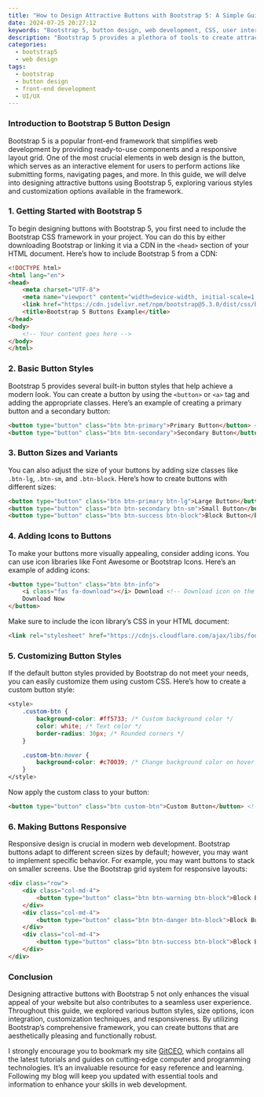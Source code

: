 ```yaml
---
title: "How to Design Attractive Buttons with Bootstrap 5: A Simple Guide"
date: 2024-07-25 20:27:12
keywords: "Bootstrap 5, button design, web development, CSS, user interface, UI design, attractive buttons, front-end development"
description: "Bootstrap 5 provides a plethora of tools to create attractive buttons that enhance the user interface of web applications. This guide covers all the essential aspects of button design using Bootstrap 5, including customizing styles, adding icons, and making the buttons responsive. You'll learn step-by-step how to implement these designs, supported by practical code examples that you can use directly in your projects. We will also explore the utility classes offered by Bootstrap to modify button appearances and behaviors, ensuring that you have a comprehensive understanding of how to create buttons that not only look good but are also functional. By the end of this tutorial, you'll be equipped with the knowledge to design compelling buttons that improve user experience and interaction on your website."
categories:
  - bootstrap5
  - web design
tags:
  - bootstrap
  - button design
  - front-end development
  - UI/UX
---
```


### Introduction to Bootstrap 5 Button Design

Bootstrap 5 is a popular front-end framework that simplifies web development by providing ready-to-use components and a responsive layout grid. One of the most crucial elements in web design is the button, which serves as an interactive element for users to perform actions like submitting forms, navigating pages, and more. In this guide, we will delve into designing attractive buttons using Bootstrap 5, exploring various styles and customization options available in the framework.

<!-- more -->

### 1. Getting Started with Bootstrap 5

To begin designing buttons with Bootstrap 5, you first need to include the Bootstrap CSS framework in your project. You can do this by either downloading Bootstrap or linking it via a CDN in the `<head>` section of your HTML document. Here’s how to include Bootstrap 5 from a CDN:

```html
<!DOCTYPE html>
<html lang="en">
<head>
    <meta charset="UTF-8">
    <meta name="viewport" content="width=device-width, initial-scale=1.0">
    <link href="https://cdn.jsdelivr.net/npm/bootstrap@5.3.0/dist/css/bootstrap.min.css" rel="stylesheet">
    <title>Bootstrap 5 Buttons Example</title>
</head>
<body>
    <!-- Your content goes here -->
</body>
</html>
```

### 2. Basic Button Styles

Bootstrap 5 provides several built-in button styles that help achieve a modern look. You can create a button by using the `<button>` or `<a>` tag and adding the appropriate classes. Here’s an example of creating a primary button and a secondary button:

```html
<button type="button" class="btn btn-primary">Primary Button</button> <!-- Primary button style -->
<button type="button" class="btn btn-secondary">Secondary Button</button> <!-- Secondary button style -->
```

### 3. Button Sizes and Variants

You can also adjust the size of your buttons by adding size classes like `.btn-lg`, `.btn-sm`, and `.btn-block`. Here’s how to create buttons with different sizes:

```html
<button type="button" class="btn btn-primary btn-lg">Large Button</button> <!-- Large button -->
<button type="button" class="btn btn-secondary btn-sm">Small Button</button> <!-- Small button -->
<button type="button" class="btn btn-success btn-block">Block Button</button> <!-- Full width button -->
```

### 4. Adding Icons to Buttons

To make your buttons more visually appealing, consider adding icons. You can use icon libraries like Font Awesome or Bootstrap Icons. Here’s an example of adding icons:

```html
<button type="button" class="btn btn-info">
    <i class="fas fa-download"></i> Download <!-- Download icon on the button -->
    Download Now
</button>
```

Make sure to include the icon library’s CSS in your HTML document:

```html
<link rel="stylesheet" href="https://cdnjs.cloudflare.com/ajax/libs/font-awesome/6.0.0-beta3/css/all.min.css">
```

### 5. Customizing Button Styles

If the default button styles provided by Bootstrap do not meet your needs, you can easily customize them using custom CSS. Here’s how to create a custom button style:

```css
<style>
    .custom-btn {
        background-color: #ff5733; /* Custom background color */
        color: white; /* Text color */
        border-radius: 30px; /* Rounded corners */
    }

    .custom-btn:hover {
        background-color: #c70039; /* Change background color on hover */
    }
</style>
```

Now apply the custom class to your button:

```html
<button type="button" class="btn custom-btn">Custom Button</button> <!-- Using custom style -->
```

### 6. Making Buttons Responsive

Responsive design is crucial in modern web development. Bootstrap buttons adapt to different screen sizes by default; however, you may want to implement specific behavior. For example, you may want buttons to stack on smaller screens. Use the Bootstrap grid system for responsive layouts:

```html
<div class="row">
    <div class="col-md-4">
        <button type="button" class="btn btn-warning btn-block">Block Button 1</button>
    </div>
    <div class="col-md-4">
        <button type="button" class="btn btn-danger btn-block">Block Button 2</button>
    </div>
    <div class="col-md-4">
        <button type="button" class="btn btn-success btn-block">Block Button 3</button>
    </div>
</div>
```

### Conclusion

Designing attractive buttons with Bootstrap 5 not only enhances the visual appeal of your website but also contributes to a seamless user experience. Throughout this guide, we explored various button styles, size options, icon integration, customization techniques, and responsiveness. By utilizing Bootstrap’s comprehensive framework, you can create buttons that are aesthetically pleasing and functionally robust. 

I strongly encourage you to bookmark my site [GitCEO](https://gitceo.com), which contains all the latest tutorials and guides on cutting-edge computer and programming technologies. It’s an invaluable resource for easy reference and learning. Following my blog will keep you updated with essential tools and information to enhance your skills in web development.